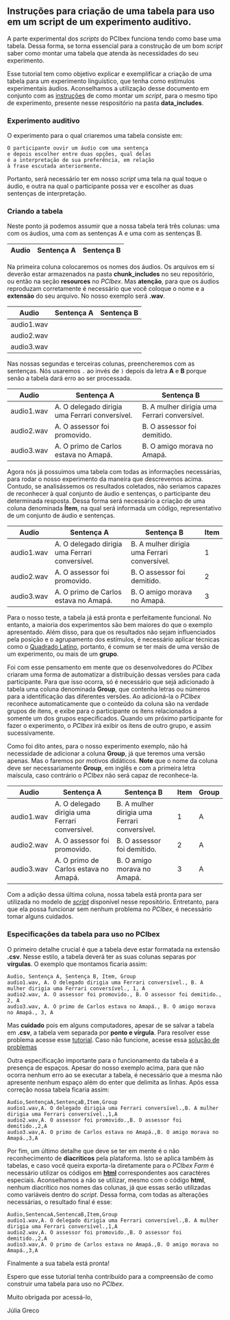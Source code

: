 ## Instruções para criação de uma tabela para uso em um script de um experimento auditivo.

A parte experimental dos *scripts* do PCIbex funciona tendo como base uma tabela. Dessa forma, se torna essencial para a construção de um bom *script* saber como montar uma tabela que atenda às necessidades do seu experimento. 

Esse tutorial tem como objetivo explicar e exemplificar a criação de uma tabela para um experimento linguístico, que tenha como estímulos experimentais áudios. Aconselhamos a utilização desse documento em conjunto com as [instruções](https://github.com/julia-greco/Minicurso_PCIbex/blob/master/Aula%203/Teste%20Auditivo/Tutorial%20Script.md) de como montar um *script*, para o mesmo tipo de experimento, presente nesse respositório na pasta **data_includes**.

### Experimento auditivo

O experimento para o qual criaremos uma tabela consiste em:
```
O participante ouvir um áudio com uma sentença
e depois escolher entre duas opções, qual delas 
é a interpretação de sua preferência, em relação
à frase escutada anteriormente.
```
Portanto, será necessário ter em nosso *script* uma tela na qual toque o áudio, e outra na qual o participante possa ver e escolher as duas sentenças de interpretação.

### Criando a tabela

Neste ponto já podemos assumir que a nossa tabela terá três colunas: uma com os áudios, uma com as sentenças A e uma com as sentenças B.

| Audio | Sentença A | Sentença B |
|-------|------------|------------|

Na primeira coluna colocaremos os nomes dos áudios. Os arquivos em si deverão estar armazenados na pasta **chunk_includes** no seu repositório, ou então na seção **resources** no *PCIbex*. Mas **atenção**, para que os áudios reproduzam corretamente é necessário que você coloque o nome e a **extensão** do seu arquivo. No nosso exemplo será **.wav**.

| Audio | Sentença A | Sentença B |
|-------|------------|------------|
| audio1.wav |  |  |
| audio2.wav |  |  |
| audio3.wav |  |  |

Nas nossas segundas e terceiras colunas, preencheremos com as sentenças. Nós usaremos `.` ao invés de `)` depois da letra **A** e **B** porque senão a tabela dará erro ao ser processada.

| Audio | Sentença A | Sentença B |
|-------|------------|------------|
| audio1.wav | A. O delegado dirigia uma Ferrari conversível. | B. A mulher dirigia uma Ferrari conversível. |
| audio2.wav | A. O assessor foi promovido. | B. O assessor foi demitido. |
| audio3.wav | A. O primo de Carlos estava no Amapá. | B. O amigo morava no Amapá. |

Agora nós já possuimos uma tabela com todas as informações necessárias, para rodar o nosso experimento da maneira que descrevemos acima. Contudo, se analisássemos os resultados coletados, não seriamos capazes de reconhecer à qual conjunto de áudio e sentenças, o participante deu determinada resposta. Dessa forma será necessário a criação de uma coluna denominada **Ítem**, na qual será informada um código, representativo de um conjunto de áudio e sentenças.

| Audio | Sentença A | Sentença B | Item |
|-------|------------|------------|------|
| audio1.wav | A. O delegado dirigia uma Ferrari conversível. | B. A mulher dirigia uma Ferrari conversível. | 1 |
| audio2.wav | A. O assessor foi promovido. | B. O assessor foi demitido. | 2 |
| audio3.wav | A. O primo de Carlos estava no Amapá. | B. O amigo morava no Amapá. | 3 |

Para o nosso teste, a tabela já está pronta e perfeitamente funcional. No entanto, a maioria dos experimentos são bem maiores do que o exemplo apresentado. Além disso, para que os resultados não sejam influenciados pela posição e o agrupamento dos estímulos, é necessário aplicar técnicas como o [Quadrado Latino](https://www.ime.unicamp.br/~ftorres/ENSINO/MONOGRAFIAS/Juari1_EA2016.pdf), portanto, é comum se ter mais de uma versão de um experimento, ou mais de um **grupo**.

Foi com esse pensamento em mente que os desenvolvedores do *PCIbex* criaram uma forma de automatizar a distribuição dessas versões para cada participante. Para que isso ocorra, só é necessário que sejá adicionado à tabela uma coluna denominada **Group**, que contenha letras ou números para a identificação das diferentes versões. Ao adicioná-la o *PCIbex* reconhece automaticamente que o conteúdo da coluna são na verdade grupos de ítens, e exibe para o participante os ítens relacionados a somente um dos grupos especificados. Quando um próximo participante for fazer o experimento, o *PCIbex* irá exibir os ítens de outro grupo, e assim sucessivamente.

Como foi dito antes, para o nosso experimento exemplo, não há necessidade de adicionar a coluna **Group**, já que teremos uma versão apenas. Mas o faremos por motivos didáticos. **Note** que o nome da coluna deve ser necessariamente **Group**, em inglês e com a primeira letra maíscula, caso contrário o *PCIbex* não será capaz de reconhece-la.

| Audio | Sentença A | Sentença B | Item | Group |
|-------|------------|------------|------|-------|
| audio1.wav | A. O delegado dirigia uma Ferrari conversível. | B. A mulher dirigia uma Ferrari conversível. | 1 | A |
| audio2.wav | A. O assessor foi promovido. | B. O assessor foi demitido. | 2 | A |
| audio3.wav | A. O primo de Carlos estava no Amapá. | B. O amigo morava no Amapá. | 3 | A |

Com a adição dessa última coluna, nossa tabela está pronta para ser utilizada no modelo de [*script*](https://github.com/julia-greco/minicursoPCibex/blob/master/data_includes/script_auditivo.js) disponível nesse repositório. Entretanto, para que ela possa funcionar sem nenhum problema no *PCIbex*, é necessário tomar alguns cuidados.

### Especificações da tabela para uso no PCIbex

O primeiro detalhe crucial é que a tabela deve estar formatada na extensão **.csv**. Nesse estilo, a tabela deverá ter as suas colunas separas por **vírgulas**. O exemplo que montamos ficaria assim:
```
Audio, Sentença A, Sentença B, Item, Group
audio1.wav, A. O delegado dirigia uma Ferrari conversível., B. A mulher dirigia uma Ferrari conversível., 1, A 
audio2.wav, A. O assessor foi promovido., B. O assessor foi demitido., 2, A
audio3.wav, A. O primo de Carlos estava no Amapá., B. O amigo morava no Amapá., 3, A
```
Mas **cuidado** pois em alguns computadores, apesar de se salvar a tabela em **.csv**, a tabela vem separada por **ponto e vírgula**. Para resolver esse problema acesse esse [tutorial](http://ptcomputador.com/Sistemas/windows/220763.html). Caso não funcione, acesse essa [solução de problemas](https://www.clubedohardware.com.br/topic/1024802-como-configurar-delimitador-csv-de-%C2%B4%C2%B4-para-%C2%B4%C2%B4/?do=findComment&comment=5636864)

Outra especificação importante para o funcionamento da tabela é a presença de espaços. Apesar do nosso exemplo acima, para que não ocorra nenhum erro ao se executar a tabela, é necessário que a mesma não apresente nenhum espaço além do enter que delimita as linhas. Após essa correção nossa tabela ficaria assim:
```
Audio,SentençaA,SentençaB,Item,Group
audio1.wav,A. O delegado dirigia uma Ferrari conversível.,B. A mulher dirigia uma Ferrari conversível.,1,A 
audio2.wav,A. O assessor foi promovido.,B. O assessor foi demitido.,2,A
audio3.wav,A. O primo de Carlos estava no Amapá.,B. O amigo morava no Amapá.,3,A
```
Por fim, um último detalhe que deve se ter em mente é o não reconhecimento de **diacríticos** pela plataforma. Isto se aplica também às tabelas, e caso você queira exporta-la diretamente para o *PCIbex Farm* é necessário utilizar os códigos em [**html**](http://www.lsi.usp.br/~help/html/iso.html) correspondentes aos caractéres especiais. Aconselhamos a não se utilizar, mesmo com o código **html**, nenhum diacrítico nos nomes das colunas, já que essas serão utilizadas como variáveis dentro do *script*. Dessa forma, com todas as alterações necessárias, o resultado final é esse:
```
Audio,SentencaA,SentencaB,Item,Group
audio1.wav,A. O delegado dirigia uma Ferrari conversível.,B. A mulher dirigia uma Ferrari conversível.,1,A 
audio2.wav,A. O assessor foi promovido.,B. O assessor foi demitido.,2,A
audio3.wav,A. O primo de Carlos estava no Amapá.,B. O amigo morava no Amapá.,3,A
```

Finalmente a sua tabela está pronta! 

Espero que esse tutorial tenha contribuído para a compreensão de como construir uma tabela para uso no *PCIbex*.

Muito obrigada por acessá-lo,

Júlia Greco



